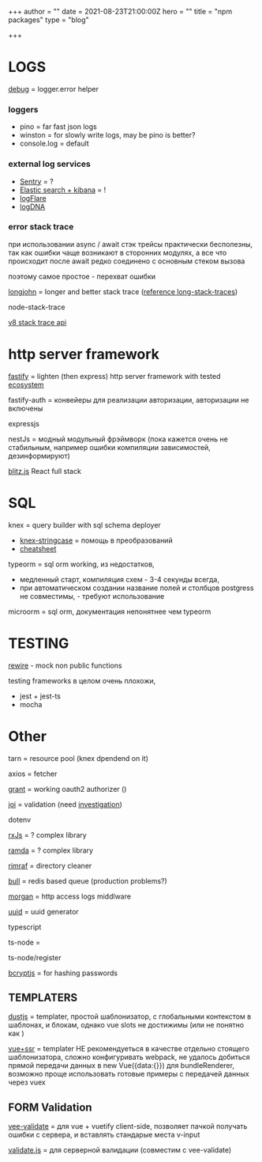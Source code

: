 +++
author = ""
date = 2021-08-23T21:00:00Z
hero = ""
title = "npm packages"
type = "blog"

+++
# LOGS

[debug](https://www.npmjs.com/package/debug) = logger.error helper

### loggers

* pino = far fast json logs
* winston = for slowly write logs, may be pino is better?
* console.log = default

### external log services

* [Sentry](https://sentry.io/pricing/) = ?
* [Elastic search + kibana](https://www.elastic.co/downloads/) = !
* [logFlare](https://logflare.app/pricing#backend)
* [logDNA](https://www.logdna.com/)

### error stack trace

при использовании async / await стэк трейсы практически бесполезны, так как ошибки чаще возникают в сторонних модулях, а все что происходит после await редко соединено с основным стеком вызова

поэтому самое простое - перехват ошибки

[longjohn](https://github.com/mattinsler/longjohn) = longer and better stack trace ([reference long-stack-traces]())

node-stack-trace

[v8 stack trace api ](https://v8.dev/docs/stack-trace-api)

# http server framework

[fastify](https://www.fastify.io/ecosystem/) = lighten (then express) http server framework with tested [ecosystem](https://www.fastify.io/ecosystem/)

fastify-auth = конвейеры для реализации авторизации, авторизации не включены

expressjs

nestJs = модный модульный фрэймворк (пока кажется очень не стабильным, например ошибки компиляции зависимостей, дезинформируют)

[blitz.js](https://blitzjs.com/docs/get-started) React full stack

# SQL

knex = query builder with sql schema deployer

* [knex-stringcase](https://github.com/Kequc/knex-stringcase) = помощь в преобразований
* [cheatsheet](https://devhints.io/knex)

typeorm = sql orm working, из недостатков,

* медленный старт, компиляция схем - 3-4 секунды всегда,
* при автоматическом создании название полей и столбцов postgress не совместимы, - требуют использование

microorm = sql orm, документация непонятнее чем typeorm

# TESTING

[rewire](https://github.com/jhnns/rewire) - mock non public functions

testing frameworks в целом очень плохожи,

* jest + jest-ts
* mocha

# Other

tarn = resource pool (knex dpendend on it)

axios = fetcher

[grant](https://github.com/simov/grant) = working oauth2 authorizer ()

[joi](https://github.com/sideway/joi) = validation (need [investigation](https://dev.to/olufemi/validation-joi-brings-you-joy-fof))

dotenv

[rxJs](https://rxjs.dev/guide/) = ? complex library

[ramda](https://ramdajs.com/docs/) = ? complex library

[rimraf](https://github.com/isaacs/rimraf) = directory cleaner

[bull]() = redis based queue (production problems?)

[morgan]() = http access logs middlware

[uuid](https://www.npmjs.com/package/uuid) = uuid generator

typescript

ts-node =

ts-node/register

[bcryptjs](https://www.npmjs.com/package/bcryptjs) = for hashing passwords

## TEMPLATERS

[dustjs](http://www.dustjs.com/) = templater,  простой шаблонизатор, с глобальными контекстом в шаблонах, и блокам, однако vue slots не достижимы (или не понятно как )

[vue+ssr](https://ssr.vuejs.org/) = templater НЕ рекомендуеться в качестве отдельно стоящего шаблонизатора, сложно конфигуривать webpack, не удалось добиться  прямой передачи данных в new Vue({data:{}}) для bundleRenderer, возможно проще использовать готовые  примеры с передачей данных через vuex

## FORM Validation

[vee-validate](https://vee-validate.logaretm.com/v3/guide/basics.html) = для vue + vuetify client-side, позволяет пачкой получать ошибки с сервера, и вставлять стандарые места v-input

[validate.js]() = для серверной валидации (совместим с vee-validate)

 